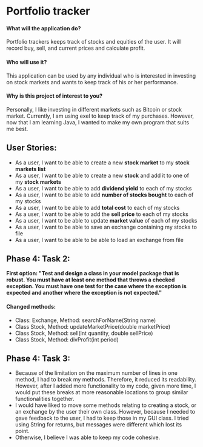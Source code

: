 # Portfolio tracker


#### What will the application do? 
Portfolio trackers keeps track of stocks and equities of the user. It will record buy, sell, and current prices and calculate profit.

#### Who will use it? 
This application can be used by any individual who is interested in investing on stock markets and wants to keep track of his or her performance.

#### Why is this project of interest to you?
Personally, I like investing in different markets such as Bitcoin or stock market. Currently, I am using exel to keep track of my purchases. However, now that I am learning Java, I wanted to make my own program that suits me best.

## User Stories:

- As a user, I want to be able to create a new **stock market** to my **stock markets list**
- As a user, I want to be able to create a new **stock** and add it to one of my **stock markets**
- As a user, I want to be able to add **dividend yield** to each of my stocks
- As a user, I want to be able to add **number of stocks bought** to each of my stocks
- As a user, I want to be able to add **total cost** to each of my stocks
- As a user, I want to be able to add the **sell price** to each of my stocks
- As a user, I want to be able to update **market value** of each of my stocks
- As a user, I want to be able to save an exchange containing my stocks to file
- As a user, I want to be able to be able to load an exchange from file

## Phase 4: Task 2:

**First option: "Test and design a class in your model package that is robust.  You must have at least one method that
throws a checked exception. You must have one test for the case where the exception is expected and another where the
exception is not expected."**

#### Changed methods:
- Class: Exchange, Method: searchForName(String name)
- Class Stock, Method: updateMarketPrice(double marketPrice)
- Class Stock, Method: sell(int quantity, double sellPrice)
- Class Stock, Method: divProfit(int period)

## Phase 4: Task 3:
- Because of the limitation on the maximum number of lines in one method, I had to break my methods.
  Therefore, it reduced its readability. However, after I added more functionality to my code,
  given more time, I would put these breaks at more reasonable locations to group similar functionalities together.
- I would have liked to move some methods relating to creating a stock, or an exchange by the user their own class. 
  However, because I needed to gave feedback to the user, I had to keep those in my GUI class. I tried using String
  for returns, but messages were different which lost its point.
- Otherwise, I believe I was able to keep my code cohesive.

